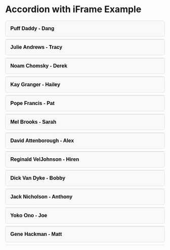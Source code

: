 # Accordion with iFrame Example

<style>
  /* General Accordion Style */
  .accordion {
    cursor: pointer;
    padding: 15px;
    border: 1px solid #ddd;
    outline: none;
    text-align: left;
    font-size: 16px;
    font-weight: bold;
    width: 100%;
    background-color: #f9f9f9;
    transition: background-color 0.3s, border-color 0.3s;
    margin-bottom: 8px;
    border-radius: 5px;
  }

  .accordion:hover {
    background-color: #f0f0f0;
    border-color: #bbb;
  }

  .accordion:focus {
    outline: 3px solid #555;
  }

  /* Accordion Content */
  .accordion-content {
    max-height: 0;
    overflow: hidden;
    transition: max-height 0.3s ease-out;
    border-left: 1px solid #ddd;
    border-right: 1px solid #ddd;
    border-bottom: 1px solid #ddd;
    border-radius: 0 0 5px 5px;
    padding: 0 15px;
    background-color: #fafafa;
  }

  .accordion.open .accordion-content {
    max-height: 500px; /* Adjust to iframe height */
    overflow: visible;
  }

  iframe {
    width: 100%;
    height: 400px; /* Adjust height as needed */
    border: none;
    margin-top: 10px;
  }
</style>

<div>
  <button class="accordion" onclick="toggleAccordion(this)">
    Puff Daddy - Dang
  </button>
  <div class="accordion-content">
    <iframe src="https://www.bing.com/news/search?q=puff%20daddy%20health%20updates"></iframe>
  </div>

  <button class="accordion" onclick="toggleAccordion(this)">
    Julie Andrews - Tracy
  </button>
  <div class="accordion-content">
    <iframe src="https://www.bing.com/news/search?q=julie%20andrews%20health%20updates"></iframe>
  </div>

  <button class="accordion" onclick="toggleAccordion(this)">
    Noam Chomsky - Derek
  </button>
  <div class="accordion-content">
    <iframe src="https://www.bing.com/news/search?q=noam%20chomsky%20health%20updates"></iframe>
  </div>

  <button class="accordion" onclick="toggleAccordion(this)">
    Kay Granger - Hailey
  </button>
  <div class="accordion-content">
    <iframe src="https://www.bing.com/news/search?q=kay%20granger%20health%20updates"></iframe>
  </div>

  <button class="accordion" onclick="toggleAccordion(this)">
    Pope Francis - Pat
  </button>
  <div class="accordion-content">
    <iframe src="https://www.bing.com/images/search?q=st+patrick+frowning"></iframe>
  </div>

  <button class="accordion" onclick="toggleAccordion(this)">
    Mel Brooks - Sarah
  </button>
  <div class="accordion-content">
    <iframe src="https://www.bing.com/news/search?q=Mel%20Brooks%20health%20updates"></iframe>
  </div>

  <button class="accordion" onclick="toggleAccordion(this)">
    David Attenborough - Alex
  </button>
  <div class="accordion-content">
    <iframe src="https://www.bing.com/news/search?q=David%20Attenborough%20health%20updates"></iframe>
  </div>

  <button class="accordion" onclick="toggleAccordion(this)">
    Reginald VelJohnson - Hiren
  </button>
  <div class="accordion-content">
    <iframe src="https://www.bing.com/news/search?q=Reginald%20VelJohnson%20health%20updates"></iframe>
  </div>

  <button class="accordion" onclick="toggleAccordion(this)">
    Dick Van Dyke - Bobby
  </button>
  <div class="accordion-content">
    <iframe src="https://www.bing.com/news/search?q=dick%20van%20dyke%20health%20updates"></iframe>
  </div>

  <button class="accordion" onclick="toggleAccordion(this)">
    Jack Nicholson - Anthony
  </button>
  <div class="accordion-content">
    <iframe src="https://www.bing.com/news/search?q=Jack%20Nicholson%20health%20updates"></iframe>
  </div>

  <button class="accordion" onclick="toggleAccordion(this)">
    Yoko Ono - Joe
  </button>
  <div class="accordion-content">
    <iframe src="https://www.bing.com/news/search?q=Yoko%20Ono%20health%20updates"></iframe>
  </div>

  <button class="accordion" onclick="toggleAccordion(this)">
    Gene Hackman - Matt
  </button>
  <div class="accordion-content">
    <iframe src="https://www.bing.com/news/search?q=Gene%20Hackman%20health%20updates"></iframe>
  </div>
</div>

<script>
  function toggleAccordion(element) {
    element.classList.toggle('open');
    const content = element.nextElementSibling;
    if (content.style.maxHeight) {
      content.style.maxHeight = null;
    } else {
      content.style.maxHeight = content.scrollHeight + 'px';
    }
  }
</script>
